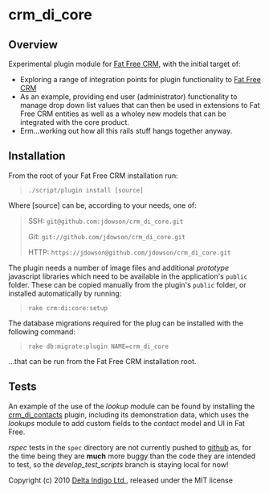 crm_di_core
===========

Overview
--------

Experimental plugin module for [Fat Free CRM][2], with the initial target of:

* Exploring a range of integration points for plugin functionality to [Fat Free CRM][2]
* As an example, providing end user (administrator) functionality to manage drop down list values that can then be used in extensions to Fat Free CRM entities as well as a wholey new models that can be integrated with the core product.
* Erm...working out how all this rails stuff hangs together anyway.


Installation
------------

From the root of your Fat Free CRM installation run:

> `./script/plugin install [source]`

Where [source] can be, according to your needs, one of:

> SSH:
>    `git@github.com:jdowson/crm_di_core.git`
>
> Git: 
>    `git://github.com/jdowson/crm_di_core.git`
>
> HTTP:
>    `https://jdowson@github.com/jdowson/crm_di_core.git`

The plugin needs a number of image files and additional *prototype* javascript libraries which need to be available in the application's `public` folder. These can be copied manually from the plugin's `public` folder, or installed automatically by running:

>  `rake crm:di:core:setup`

The database migrations required for the plug can be installed with the following command:

> `rake db:migrate:plugin NAME=crm_di_core`

...that can be run from the Fat Free CRM installation root.



Tests
-----

An example of the use of the *lookup* module can be found by installing the [crm_di_contacts][4] plugin, including its demonstration data, which uses the *lookups* module to add custom fields to the *contact* model and UI in Fat Free.

*rspec* tests in the `spec` directory are not currently pushed to [github][3] as, for the time being they are **much** more buggy than the code they are intended to test, so the *develop_test_scripts* branch is staying local for now!


Copyright (c) 2010 [Delta Indigo Ltd.][1], released under the MIT license

[1]: http://www.deltindigo.com/                 "Delta Indigo"
[2]: http://www.fatfreecrm.com/                 "Fat Free CRM"
[3]: http://www.github.com/                     "github"
[4]: https://github.com/jdowson/crm_di_contacts "crm_di_contacts"
